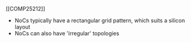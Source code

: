 [[COMP25212]]

- NoCs typically have a rectangular grid pattern, which suits a silicon layout
- NoCs can also have 'irregular' topologies